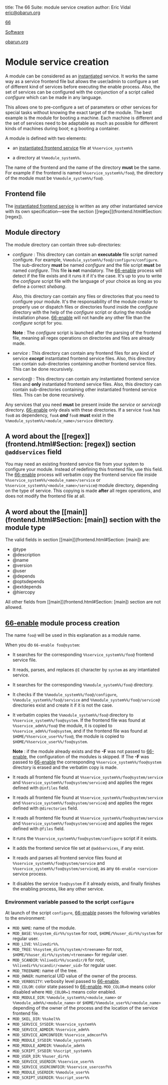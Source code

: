 title: The 66 Suite: module service creation
author: Eric Vidal <eric@obarun.org>

[66](index.html)

[Software](https://web.obarun.org/software)

[obarun.org](https://web.obarun.org)

# Module service creation

A module can be considered as an [instantiated](instantiated-service.html) service. It works the same way as a service frontend file but allows the user/admin to configure a set of different kind of services before executing the enable process. Also, the set of services can be configured with the conjunction of a script called *configure* which can be made in any language.

This allows one to pre-configure a set of parameters or other services for special tasks without knowing the exact target of the module. The best example is the module for booting a machine. Each machine is different and the set of services need to be adaptable as much as possible for different kinds of machines during boot; e.g booting a container.

A module is defined with two elements:

- an [instantiated frontend service](instantiated-service.html) file at `%%service_system%%`

- a directory at `%%module_system%%`.

The name of the frontend and the name of the directory **must** be the same. For example if the frontend is named `%%service_system%%/foo@`, the directory of the module must be `%%module_system%%/foo@`.

## Frontend file

The [instantiated frontend service](instantiated-service.html) is written as any other instantiated service with its own specification—see the section [[regex]](frontend.html#Section: [regex]).

## Module directory

The module directory can contain three sub-directories:

- *configure* : This directory can contain an **executable** file script named configure. For example, `%%module_system%%/foo@/configure/configure`. The sub-directory **must** be named *configure* and the file script **must** be named *configure*. This file **is not** mandatory. The [66-enable](66-enable.html) process will detect if the file exists and it runs it if it's the case. It's up to you to write the *configure* script file with the language of your choice as long as you define a correct *shebang*.

    Also, this directory can contain any files or directories that you need to configure your module. It's the responsability of the module creator to properly use or dispatch files or directories found inside the *configure* directory with the help of the *configure* script or during the module installation phase. [66-enable](66-enable.html) will not handle any other file than the *configure* script for you.

    **Note** : The *configure* script is launched after the parsing of the frontend file, meaning all regex operations on directories and files are already made.

- *service* : This directory can contain any frontend files for any kind of service ***except*** instantiated frontend service files. Also, this directory can contain sub-directories containing another frontend service files. This can be done recursively.

- *service@* : This directory can contain any instantiated frontend service files and **only** instantiated frontend service files. Also, this directory can contain sub-directories containing other instantiated frontend service files. This can be done recursively.

Any services that you need **must** be present inside the *service* or *service@* directory. [66-enable](66-enable.html) only deals with these directories. If a service `fooA` has `fooB` as dependency, `fooA` ***and*** `fooB` **must** exist in the `%%module_system%%/<module_name>/service` directory.

## A word about the [[regex]](frontend.html#Section: [regex]) section `@addservices` field

You may need an existing frontend service file from your system to configure your module. Instead of redefining this frontend file, use this field. The [66-enable](66-enable.html) process will verbatim copy the frontend service file inside `%%service_system%%/<module_name>/service` or `%%service_system%%/<module_name>/service@` module directory, depending on the type of service. This copying is made **after** all regex operations, and does not modify the frontend file at all.

## A word about the [[main]](frontend.html#Section: [main]) section with the module type

The valid fields in section [[main]](frontend.html#Section: [main]) are:

- @type
- @description
- @name
- @version
- @user
- @depends
- @optsdepends
- @extdepends
- @hiercopy

All other fields from [[main]](frontend.html#Section: [main]) section are not allowed.

## [66-enable](66-enable.html) module process creation

The name `foo@` will be used in this explanation as a module name.

When you do `66-enable foo@system`:

- It searches for the corresponding `%%service_system%%/foo@` frontend service file.

- It reads, parses, and replaces `@I` character by `system` as any intantiated service.

- It searches for the corresponding `%%module_system%%/foo@` directory.

- It checks if the `%%module_system%%/foo@/configure`, `%%module_system%%/foo@/service` and `%%module_system%%/foo@/service@` directories exist and create it if it is not the case.

- It verbatim copies the `%%module_system%%/foo@` directory to `%%service_system%%/foo@system`. If the frontend file was found at `%%service_adm%%/foo@` the module, it is copied to `%%service_adm%%/foo@system`, and if the frontend file was found at `$HOME/%%service_user%%/foo@`, the module is copied to `$HOME/%%service_user%%/foo@system`.

    **Note** : if the module already exists and the **-F** was not passed to [66-enable](66-enable.html), the configuration of the modules is skipped. If The **-F** was passed to [66-enable](66-enable.html) the corresponding `%%service_system%%/foo@system` directory is erased and the verbatim copy is made.

- It reads all frontend file found at `%%service_system%%/foo@system/service` and `%%service_system%%/foo@system/service@` and applies the regex defined with `@infiles` field.

- It reads all frontend file found at `%%service_system%%/foo@system/service` and `%%service_system%%/foo@system/service@` and applies the regex defined with `@directories` field.

- It reads all frontend file found at `%%service_system%%/foo@system/service` and `%%service_system%%/foo@system/service@` and applies the regex defined with `@files` field.

- It runs the `%%service_system%%/foo@system/configure` script if it exists.

- It adds the frontend service file set at `@addservices`, if any exist.

- It reads and parses all frontend service files found at `%%service_system%%/foo@system/service` and `%%service_system%%/foo@system/service@`, as any `66-enable <service>` service process.

- It disables the service `foo@system` if it already exists, and finally finishes the enabling process, like any other service.

### Environment variable passed to the script `configure`

At launch of the script `configure`, [66-enable](66-enable.html) passes the following variables to the environment:

- `MOD_NAME`: name of the module.
- `MOD_BASE`: `%%system_dir%%/system` for root, `$HOME/%%user_dir%%/system` for regular user.
- `MOD_LIVE`: `%%livedir%%`.
- `MOD_TREE`: `%%system_dir%%/system/<treename>` for root, `$HOME/%%user_dir%%/system/<treename>` for regular user.
- `MOD_SCANDIR`: `%%livedir%%/scandir/0` for root, `%%livedir%%/scandir/<owner_uid>` for regular user.
- `MOD_TREENAME`: name of the tree.
- `MOD_OWNER`: numerical UID value of the owner of the process.
- `MOD_VERBOSITY`: verbosity level passed to [66-enable](66-enable.html).
- `MOD_COLOR`: color state passed to [66-enable](66-enable.html). `MOD_COLOR=0` means color disabled where `MOD_COLOR=1` means color enabled.
- `MOD_MODULE_DIR`: `%%module_system%%/<module_name>` or `%%module_adm%%/<module_name>` or  `$HOME/%%module_user%%/<module_name>` depending of the owner of the process and the location of the service frontend file.
- `MOD_SKEL_DIR`: `%%skel%%`
- `MOD_SERVICE_SYSDIR`: `%%service_system%%`
- `MOD_SERVICE_ADMDIR`: `%%service_adm%%`
- `MOD_SERVICE_ADMCONFDIR`: `%%service_admconf%%`
- `MOD_MODULE_SYSDIR`: `%%module_system%%`
- `MOD_MODULE_ADMDIR`: `%%module_adm%%`
- `MOD_SCRIPT_SYSDIR`: `%%script_system%%`
- `MOD_USER_DIR`: `%%user_dir%%`
- `MOD_SERVICE_USERDIR`: `%%service_user%%`
- `MOD_SERVICE_USERCONFDIR`: `%%service_userconf%%`
- `MOD_MODULE_USERDIR`: `%%module_user%%`
- `MOD_SCRIPT_USERDIR`: `%%script_user%%`
